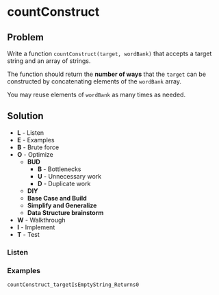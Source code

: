 # countConstruct

## Problem

Write a function `countConstruct(target, wordBank)` that accepts a target string and an array of strings.   

The function should return the **number of ways** that the `target` can be constructed by concatenating elements of the `wordBank` array.

You may reuse elements of `wordBank` as many times as needed.

## Solution 

- **L** - Listen
- **E** - Examples
- **B** - Brute force
- **O** - Optimize
    - **BUD** 
        - **B** - Bottlenecks
        - **U** - Unnecessary work
        - **D** - Duplicate work
    - **DIY**
    - **Base Case and Build**
    - **Simplify and Generalize**
    - **Data Structure brainstorm**
- **W** - Walkthrough
- **I** - Implement
- **T** - Test

### Listen



### Examples

`countConstruct_targetIsEmptyString_Returns0`
```
```
